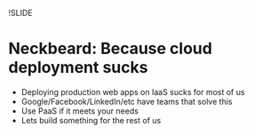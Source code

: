 !SLIDE
# Neckbeard: Because cloud deployment sucks

* Deploying production web apps on IaaS sucks for most of us
* Google/Facebook/LinkedIn/etc have teams that solve this
* Use PaaS if it meets your needs
* Lets build something for the rest of us
